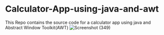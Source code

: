 # Calculator-App-using-java-and-awt
This Repo contains the source code for a calculator app using java and  Abstract Window Toolkit(AWT)
![Screenshot (349)](https://github.com/Lekhananc/Calculator-App-using-java-and-awt/assets/86131162/42ab2ecd-4e9d-4c5c-8fb8-7e9f92a2913c)
